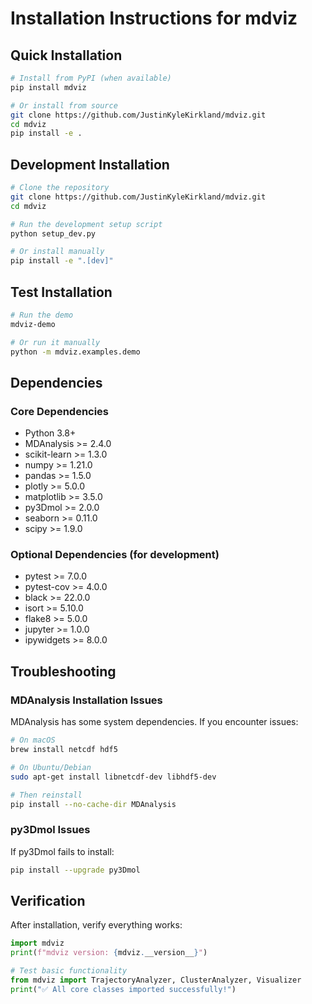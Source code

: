 # Installation Instructions for mdviz

## Quick Installation

```bash
# Install from PyPI (when available)
pip install mdviz

# Or install from source
git clone https://github.com/JustinKyleKirkland/mdviz.git
cd mdviz
pip install -e .
```

## Development Installation

```bash
# Clone the repository
git clone https://github.com/JustinKyleKirkland/mdviz.git
cd mdviz

# Run the development setup script
python setup_dev.py

# Or install manually
pip install -e ".[dev]"
```

## Test Installation

```bash
# Run the demo
mdviz-demo

# Or run it manually
python -m mdviz.examples.demo
```

## Dependencies

### Core Dependencies
- Python 3.8+
- MDAnalysis >= 2.4.0
- scikit-learn >= 1.3.0
- numpy >= 1.21.0
- pandas >= 1.5.0
- plotly >= 5.0.0
- matplotlib >= 3.5.0
- py3Dmol >= 2.0.0
- seaborn >= 0.11.0
- scipy >= 1.9.0

### Optional Dependencies (for development)
- pytest >= 7.0.0
- pytest-cov >= 4.0.0
- black >= 22.0.0
- isort >= 5.10.0
- flake8 >= 5.0.0
- jupyter >= 1.0.0
- ipywidgets >= 8.0.0

## Troubleshooting

### MDAnalysis Installation Issues
MDAnalysis has some system dependencies. If you encounter issues:

```bash
# On macOS
brew install netcdf hdf5

# On Ubuntu/Debian
sudo apt-get install libnetcdf-dev libhdf5-dev

# Then reinstall
pip install --no-cache-dir MDAnalysis
```

### py3Dmol Issues
If py3Dmol fails to install:

```bash
pip install --upgrade py3Dmol
```

## Verification

After installation, verify everything works:

```python
import mdviz
print(f"mdviz version: {mdviz.__version__}")

# Test basic functionality
from mdviz import TrajectoryAnalyzer, ClusterAnalyzer, Visualizer
print("✅ All core classes imported successfully!")
```
